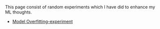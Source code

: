 This page consist of random experiments which I have did to enhance my ML thoughts.

* [Model Overfitting-experiment](https://github.com/thamizhannal/INSOFE/blob/master/ML_Experiments/Scikit-Learn-Overfitting-experiment.ipynb)
